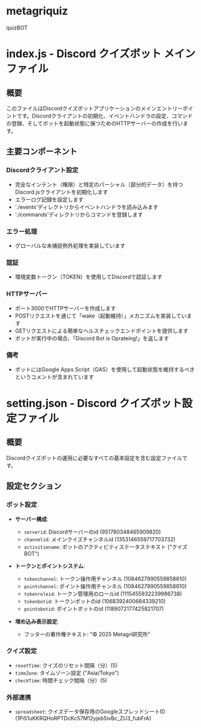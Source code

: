 # metagriquiz
quizBOT

# index.js - Discord クイズボット メインファイル

## 概要
このファイルはDiscordクイズボットアプリケーションのメインエントリーポイントです。Discordクライアントの初期化、イベントハンドラの設定、コマンドの登録、そしてボットを起動状態に保つためのHTTPサーバーの作成を行います。

## 主要コンポーネント

### Discordクライアント設定
- 完全なインテント（権限）と特定のパーシャル（部分的データ）を持つDiscord.jsクライアントを初期化します
- エラーログ記録を設定します
- './events'ディレクトリからイベントハンドラを読み込みます
- './commands'ディレクトリからコマンドを登録します

### エラー処理
- グローバルな未捕捉例外処理を実装しています

### 認証
- 環境変数トークン（TOKEN）を使用してDiscordで認証します

### HTTPサーバー
- ポート3000でHTTPサーバーを作成します
- POSTリクエストを通じて「wake（起動維持）」メカニズムを実装しています
- GETリクエストによる簡単なヘルスチェックエンドポイントを提供します
- ボットが実行中の場合、「Discord Bot is Oprateing!」を返します

### 備考
- ボットにはGoogle Apps Script（GAS）を使用して起動状態を維持するべきというコメントが含まれています

# setting.json - Discord クイズボット設定ファイル

## 概要
Discordクイズボットの運用に必要なすべての基本設定を含む設定ファイルです。

## 設定セクション

### ボット設定
- **サーバー構成**:
  - `serverid`: Discordサーバーのid (951780348465909820)
  - `channelid`: メインクイズチャンネルid (1353146559717703732)
  - `activitiename`: ボットのアクティビティステータステキスト ("クイズBOT")

- **トークンとポイントシステム**:
  - `tokenchannel`: トークン操作用チャンネル (1084627990559858810)
  - `pointchannel`: ポイント操作用チャンネル (1084627990559858810)
  - `tokenroleid`: トークン管理用のロールid (1115455932239986738)
  - `tokenbotid`: トークンボットのid (1068392400684339210)
  - `pointobotid`: ポイントボットのid (1189072177425821707)

- **埋め込み表示設定**:
  - フッターの著作権テキスト: "©️ 2025 Metagri研究所"

### クイズ設定
- `resetTime`: クイズのリセット間隔（分）(5)
- `timeZone`: タイムゾーン設定 ("Asia/Tokyo")
- `checkTime`: 時間チェック間隔（分）(5)

### 外部連携
- `spreadsheet`: クイズデータ保存用のGoogleスプレッドシートID (1Pi51uKKRQHoRPTDcKc57M12yjeb5ivBc_ZU3_fubFrA)
